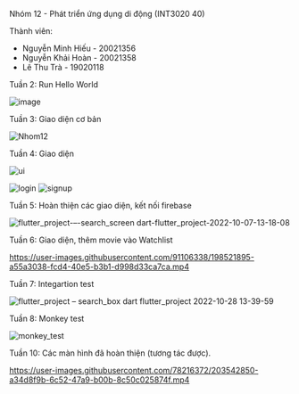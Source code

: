 
Nhóm 12 - Phát triển ứng dụng di động (INT3020 40)

Thành viên: 
- Nguyễn Minh Hiếu - 20021356
- Nguyễn Khải Hoàn - 20021358
- Lê Thu Trà - 19020118


Tuần 2: Run Hello World

![image](https://user-images.githubusercontent.com/78216372/190573370-f8b390c0-5013-4b16-b7e7-d2f7a86b82cd.png)


Tuần 3: Giao diện cơ bản


![Nhom12](https://user-images.githubusercontent.com/78216372/191904596-75c44d6d-4155-4873-8989-51a773f8f72c.gif)


Tuần 4: Giao diện 


![ui](https://user-images.githubusercontent.com/91106338/193216339-ca1df411-b1e2-48fb-9c6a-b173dcc70a07.gif)


![login](https://user-images.githubusercontent.com/78216372/193215860-9f0a7ffe-939d-4189-8f2f-4e50c18729e6.png)
![signup](https://user-images.githubusercontent.com/78216372/193215876-c22ec693-90a9-44b4-bb77-4476b46944b4.png)


Tuần 5: Hoàn thiện các giao diện, kết nối firebase


![flutter_project-–-search_screen dart-_flutter_project_-2022-10-07-13-18-08](https://user-images.githubusercontent.com/78216372/194483031-b0650fba-54dc-4b33-a2de-4c66f21df3ec.gif)


Tuần 6: Giao diện, thêm movie vào Watchlist

https://user-images.githubusercontent.com/91106338/198521895-a55a3038-fcd4-40e5-b3b1-d998d33ca7ca.mp4


Tuần 7: Integartion test


![flutter_project – search_box dart  flutter_project  2022-10-28 13-39-59](https://user-images.githubusercontent.com/78216372/198521407-02d88499-bed0-4ce3-ae1f-a520739bb451.gif)


Tuần 8: Monkey test


![monkey_test](https://user-images.githubusercontent.com/78216372/198516684-063be2f5-fdd5-4016-a680-337f2bce9a66.png)


Tuần 10: Các màn hình đã hoàn thiện (tương tác được).


https://user-images.githubusercontent.com/78216372/203542850-a34d8f9b-6c52-47a9-b00b-8c50c025874f.mp4



